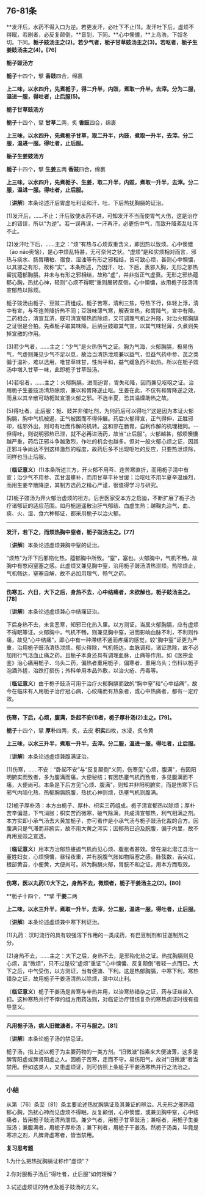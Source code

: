 ## 76-81条

**发汗后，水药不得入口为逆。若更发汗，必吐下不止(1)。发汗吐下后，虚烦不得眠，若剧者，必反复颠倒，**音到，下同。**心中懊憹，**上乌浩，下奴冬切。下同。**栀子豉汤主之(2)。若少气者，栀子甘草豉汤主之(3)。若呕者，栀子生姜豉汤主之(4)。[76]**

**栀子豉汤方**

**栀子**十四个，擘   **香豉**四合，绵裹

**上二味，以水四升，先煮栀子，得二升半，内豉，煮取一升半，去滓。分为二服，温进一服，得吐者，止后服(5)。**

**栀子甘草豉汤方**

**栀子**十四个，擘  **甘草**二两，炙    **香豉**四合，绵裹

**上三味，以水四升，先煮栀子甘草，取二升半，内豉，煮取一升半，去滓。分二服，温进一服。得吐者，止后服。**

**梔子生姜豉汤方**

**栀子**十四个，擘  **生姜**五两   **香豉**四合，绵裹

**上三味，以水四升，先煮栀子、生姜，取二升半，内豉，煮取一升半，去滓。分二服，温进一服。得吐者，止后服。**

〔**讲解**〕本条论述汗后胃虚吐利证和汗、吐、下后热扰胸膈的证治。

(1)发汗后，……不止：汗后致使水药不进，可知发汗不当而使胃气大伤，这是治疗上的错误，所以“为逆”。若一误再误，一汗再汗，必更伤中气，而致升降紊乱吐泻不止。

(2)发汗吐下后，……主之：“烦”有热与心烦双重含义，即因热以致烦。心中懊憹（ào nǎo奥恼），是心中烦乱特甚，无可奈何之状。“虚烦”是和实烦相对而言，邪热与痰水、肠胃糟粕、宿食、湿浊等有形之邪相结，皆可致心烦，甚则心中懊憹，以其邪之有形，故称”实”。本条所述，乃因汗、吐、下后，表邪入胸，无形之邪热留扰蕴郁胸膈，并未与有形之邪相结，故称"虚”，并非指正气虚衰。无形之邪热蕴郁心胸，热扰心神，轻则“心烦不得眠”重则展转反侧，心中懊憹，故用栀子豉汤清宣郁热以除烦。

栀子豉汤由栀子、豆豉二药组成。栀子苦寒，清利三焦，导热下行，体轻上浮，清中有宣，与芩连苦降折热不同；豆豉味薄气寒，解表宣热，和胃降气，宣中有降。二药相合，清宣互济，既可清宣郁热而除烦，又可调理气机之升降，对治火郁胸膈之证很是合拍。先煮栀子取其味降，后纳豆豉取其气宣，以其气味轻薄，久煮则失掉宣散的作用。

(3)若少气者，……主之：“少气”是火热伤气之证。胸为气海，火郁胸膈，极易伤气，气虚则兼见少气不足以息，故治当清热泄烦兼以益气，但益气药中参、芪之类徧于温补，难以选用，唯甘草味甘，性尚平和，益气缓急而不助热。所以在栀子豉汤中増入甘草一味，此即栀子甘草豉汤。

(4)若呕者，……主之：火郁胸膈，进而迫胃，胃失和降，因而兼见呕噁之证。治用栀子生姜豉汤清热除烦，兼以和胃降逆止呕。生姜在此，不仅有和胃降逆之效，而且以其辛散可助栀豉宣泄火郁之邪。不选半夏，恐其温燥助热之故。

(5)得吐者，止后服：栀、豉并非催吐剂，为何药后可以得吐?’这是因为本证火郁胸膈，胸中气机被遏，正气被困而不得伸展。药后火郁得宣，正气得伸，正胜邪却，祛邪外出，则可有吐而作解的机转。这和邪在肠胃，自利作解的机理相同。一但得吐，则说明邪热已泄，就不必再进汤药，故当“止后服"。火郁越甚，郁烦懊憹越严重，药后正邪斗争越激烈，作吐的机会也越多。但对一般火郁心烦之证，因其正邪斗争尚达不到这样激烈的程度，故药后多不出现呕吐的反应，只要热泄烦除，同样也当止后服。

〔**临证意义**〕(1)本条所述三方，开火郁不用芩、连苦寒直折，而用栀子清中有宣；治少气不用参、芪甘温壅补，而用甘草平补甘缓；治呕吐不用半夏辛温燥烈，而用生姜辛散降逆，其制方选药之精心严谨，很值得学习与研究。

(2)栀子豉汤为开火郁治虚烦的祖方。后世医家受本方之启迪，不断扩展了栀子治疗诸郁证的适应范围。如丹栀逍遥散治肝气郁结、血虚生热；越鞠丸治气、血、痰、火、湿、食六种郁证，都采用栀子以治火郁。

------

**发汗，若下之，而烦热胸中窒者，栀子豉汤主之。[77]**

〔**讲解**〕本条论述虚烦兼胸中窒的证治。

”烦热"为汗下后邪陷化热，蕴郁胸中所致。“窒”，塞也。火郁胸中，气机不畅，故胸中有憋闷窒塞之感。此虚烦又兼见胸中窒，治用栀子豉汤清热泄烦。热除烦止，气机畅达，窒塞自解，故不必加用理气、畅气之药。

------

**伤寒五、六日，大下之后，身热不去，心中结痛者，未欲解也，栀子豉汤主之。[78]**

〔**讲解**〕本条论述虚烦兼心中结痛证治。

下后身热不去，未言恶寒，知邪已化热入里。以方测证，当属火郁胸膈，应有虚烦不得眠等证。火郁胸中，气机不畅，则兼见胸中窒，进而影响血脉不利，不利则作痛，故见“心中结痛”，即心中有一种滞结不通而疼痛的感觉，较"胸中窒"证更为严重，治用栀子豉汤清热泄烦。郁火得除，气机畅达，血脉调和，诸证悉除，故不必加用行气活血止痛之药。且栀子本身还具有调理血脉，止痛等作用。如《医宗金鉴》治心痛用栀子、乌头二药，偏热者重用栀子，偏寒者、重用乌头；伤科以栀子泡酒外搓，治跌打损伤；外科单用本品外敷，以治火疮、丹毒等。

〔**临证意义**〕由于栀子豉汤可用于治疗火郁胸膈而致的“胸中窒”和“心中结痛”，故今在临床有人用栀子治疗冠心病，心绞痛而有热象者，或心中热痛者，都有一定疗效。

------

**伤寒，下后，心烦，腹满，卧起不安(1)者，栀子厚朴汤(2)主之。[79]。**

**栀子**十四个，擘   **厚朴**四两，炙，去皮  **枳实**四枚，水浸，炙令黄

**上三味，以水三升半，煮取一升半，去滓。分二服，温进一服。得吐者，止后服。**

〔**讲解**〕本条论述虚烦兼腹满证治。

(1)伤寒，……不安：“卧起不安”与“反复颠倒“义同，伤寒见"心烦，腹满"，有因阳明腑实而致者，多为腹满而痛，大便秘结；有因热壅气机而致者，多见腹满而不痛，大便尚可。本条是下后方见”心烦、腹满”，则知并非阳明腑实，而是伤寒下后邪气内陷化热，热郁胸膈脘腹，热扰心神则烦，热壅气机则腹满。

(2)栀子厚朴汤：本方由栀子、厚朴、枳实三药组成。栀子清宣郁热以除烦；厚朴苦辛偏温，下气消胀；枳实苦而微寒，破气除满，共成清宣郁热，利气相满之剂。本方实即小承气汤去大黄加栀子，亦可看作是小承气汤与栀子豉汤化裁的合方。因腹满只是气滞而非腑实，故不用大黄之泻实；因郁热已迫及脘腹，偏于内里，故不再用豆豉之宣透。

〔**临证意义**〕用本方治郁热壅遏气机而见心烦、腹胀者甚效。曾在湖北潜江县治一董姓妇女，心烦懊憹，昼轻夜重，并有脘腹气胀如物阻塞之感。脉弦数，舌尖红，根部黄苔，小便黄，大便尚可。辨为胸膈火郁，胃脘不和之证，用本方而取效。

------

**伤寒，医以丸药(1)大下之，身热不去，微烦者，栀子干姜汤主之(2)。[80]**

**栀子十四个，**擘  **干姜**二两

**上二味，以水三升半，煮取一升半，去滓，分二服，温进一服。得吐者，止后服。**

〔**讲解**〕本条论述虚烦兼中寒下利证治。

(1)丸药：汉时流行的具有较强泻下作用的一类成药，有巴豆制剂和甘遂制剂之分。

(2)身热不去，……主之：大下之后，身热不去，是邪陷化热之证。热扰胸膈则见心烦，言“微烦”，只不过是较“虚烦”重证'“心中懊憹、反复颠倒”者轻一点而已。大下之后，中气受伤，以方测证，当有便溏、下利。这是热郁胸膈，中寒下利，寒热错杂之证，故用栀子干姜汤清热以除烦，温中以止利。

〔**临证意义**〕栀子干姜汤是苦寒与辛热并用，以治寒热错杂之证，药与证丝丝入扣。这种寒热并行不悖的组方用药法则，对临证治疗错综复杂的寒热病证时很有指导意义。

------

**凡用栀子汤，病人旧微溏者，不可与服之。[81]**

〔**讲解**〕本条论栀子汤的禁忌证。

栀子汤，指上述以栀子为主要药物的一类方剂。“旧微溏"指素来大便溏薄，这多是脾胃阳虚或脾肾阳虚之人。因栀子苦寒，走而不守，易伤阳气，故对"旧微溏“者当禁用。但如这类人，又患虚烦证，则可仿照上条栀子干姜汤寒热并行之法治之。

------

### **小结**

从第〔76〕条至〔81〕条主要论述热扰胸膈证及其兼证的辨治。凡无形之邪热蕴郁心胸，热扰心神而见虚烦不得眠，反复颠倒，心中懊憹，或兼见胸中窒，心中结痛者，皆用栀子豉汤清热泄烦。兼少气者，用栀子甘草豉汤；兼呕者，用栀子生姜豉汤；兼腹满者，用栀子厚朴汤；兼下利者，用栀子干姜汤。然栀子汤类，毕竟是寒凉之剂，凡脾肾虚寒者，皆当禁用。

**复习思考题**

1.为什么把热扰胸膈证称作”虚烦“？

2.你对服栀子汤后“得吐者，止后服”如何理解？

3.试述虚烦证的特点及栀子豉汤的方义。
